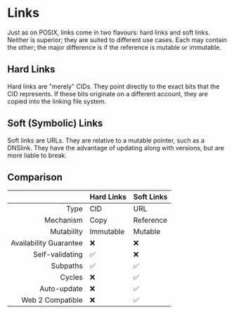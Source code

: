 # Links

Just as on POSIX, links come in two flavours: hard links and soft links. Neither is superior; they are suited to different use cases. Each may contain the other; the major difference is if the reference is mutable or immutable.

## Hard Links

Hard links are "merely" CIDs. They point directly to the exact bits that the CID represents. If these bits originate on a different account, they are copied into the linking file system.

## Soft \(Symbolic\) Links

Soft links are URLs. They are relative to a mutable pointer, such as a DNSlink. They have the advantage of updating along with versions, but are more liable to break.

## Comparison

|  | Hard Links | Soft Links |
| ---: | :--- | :--- |
| Type | CID | URL |
| Mechanism | Copy | Reference |
| Mutability | Immutable | Mutable |
| Availability Guarantee | ❌ | ❌ |
| Self-validating | ✅ | ❌ |
| Subpaths | ✅ | ✅ |
| Cycles | ❌ | ✅ |
| Auto-update | ❌ | ✅ |
| Web 2 Compatible | ❌ | ✅ |

